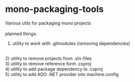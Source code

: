 # mono-packaging-tools

Various utils for packaging mono projects
<br />
<br />
planned things:
<br />
1) utility to work with .gitmodules (removing dependencies)
<br />
2) utility to remove projects from .sln-files
<br />
3) utility to remove reference form .csproj
<br />
4) utility to add package dependency to .csproj
<br />
5) utility to add ADO .NET provider into machine.config
